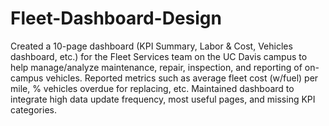 # Fleet-Dashboard-Design
Created a 10-page dashboard (KPI Summary, Labor & Cost, Vehicles dashboard, etc.) for the Fleet Services team on the UC Davis campus to help manage/analyze maintenance, repair, inspection, and reporting of on-campus vehicles. Reported metrics such as average fleet cost (w/fuel) per mile, % vehicles overdue for replacing, etc. Maintained dashboard to integrate high data update frequency, most useful pages, and missing KPI categories. 
